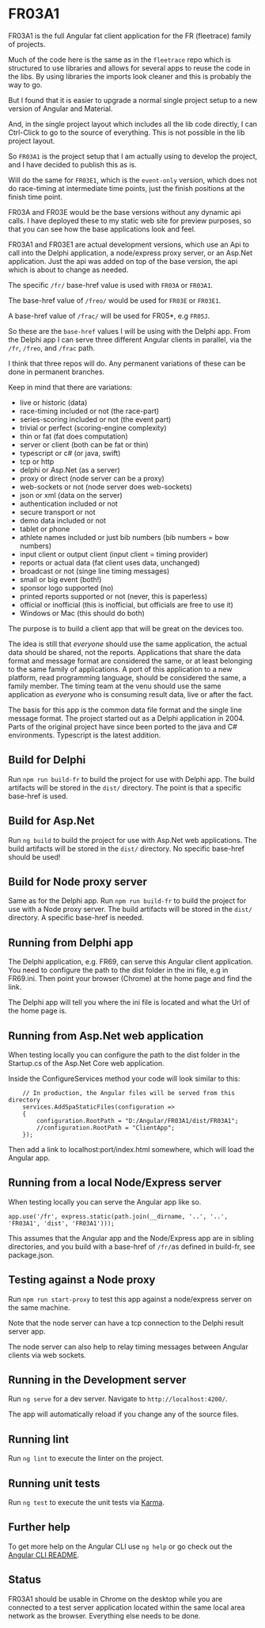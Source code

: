 ﻿# FR03A1

FR03A1 is the full Angular fat client application for the FR (fleetrace) family of projects.

Much of the code here is the same as in the `fleetrace` repo which is structured to use libraries and allows for several apps to reuse the code in the libs. By using libraries the imports look cleaner and this is probably the way to go.

But I found that it is easier to upgrade a normal single project setup to a new version of Angular and Material.

And, in the single project layout which includes all the lib code directly, I can Ctrl-Click to go to the source of everything. This is not possible in the lib project layout.

So `FR03A1` is the project setup that I am actually using to develop the project, and I have decided to publish this as is.

Will do the same for `FR03E1`, which is the `event-only` version, which does not do race-timing at intermediate time points, just the finish positions at the finish time point.

FR03A and FR03E would be the base versions without any dynamic api calls. I have deployed these to my static web site for preview purposes, so that you can see how the base applications look and feel.

FR03A1 and FR03E1 are actual development versions, which use an Api to call into the Delphi application, a node/express proxy server, or an Asp.Net application. Just the api was added on top of the base version, the api which is about to change as needed.

The specific `/fr/` base-href value is used with `FR03A` or `FR03A1`.

The base-href value of `/freo/` would be used for `FR03E` or `FR03E1`.

A base-href value of `/frac/` will be used for FR05*, e.g `FR05J`.

So these are the `base-href` values I will be using with the Delphi app.
From the Delphi app I can serve three different Angular clients in parallel, via the `/fr`, `/freo`, and `/frac` path.

I think that three repos will do. Any permanent variations of these can be done in permanent branches.

Keep in mind that there are variations:
- live or historic (data)
- race-timing included or not (the race-part)
- series-scoring included or not (the event part)
- trivial or perfect (scoring-engine complexity)
- thin or fat (fat does computation)
- server or client (both can be fat or thin)
- typescript or c# (or java, swift)
- tcp or http
- delphi or Asp.Net (as a server)
- proxy or direct (node server can be a proxy)
- web-sockets or not (node server does web-sockets)
- json or xml (data on the server)
- authentication included or not
- secure transport or not
- demo data included or not
- tablet or phone
- athlete names included or just bib numbers (bib numbers = bow numbers)
- input client or output client (input client = timing provider)
- reports or actual data (fat client uses data, unchanged)
- broadcast or not (singe line timing messages)
- small or big event (both!)
- sponsor logo supported (no)
- printed reports supported or not (never, this is paperless)
- official or inofficial (this is inofficial, but officials are free to use it)
- Windows or Mac (this should do both)

The purpose is to build a client app that will be great on the devices too.

The idea is still that *everyone* should use the same application, the actual data should be shared, not the reports. Applications that share the data format and message format are considered the same, or at least belonging to the same family of applications. A port of this application to a new platform, read programming language, should be considered the same, a family member. The timing team at the venu should use the same application as *everyone* who is consuming result data, live or after the fact.

The basis for this app is the common data file format and the single line message format.
The project started out as a Delphi application in 2004.
Parts of the original project have since been ported to the java and C# environments.
Typescript is the latest addition.

## Build for Delphi
Run `npm run build-fr` to build the project for use with Delphi app. 
The build artifacts will be stored in the `dist/` directory.
The point is that a specific base-href is used.

## Build for Asp.Net
Run `ng build` to build the project for use with Asp.Net web applications. 
The build artifacts will be stored in the `dist/` directory.
No specific base-href should be used!

## Build for Node proxy server
Same as for the Delphi app.
Run `npm run build-fr` to build the project for use with a Node proxy server. 
The build artifacts will be stored in the `dist/` directory.
A specific base-href is needed.

## Running from Delphi app

The Delphi application, e.g. FR69, can serve this Angular client application.
You need to configure the path to the dist folder in the ini file, e.g in FR69.ini.
Then point your browser (Chrome) at the home page and find the link.

The Delphi app will tell you where the ini file is located and what the Url of the home page is.

## Running from Asp.Net web application

When testing locally you can configure the path to the dist folder in the Startup.cs of the Asp.Net Core web application.

Inside the ConfigureServices method your code will look similar to this:
```
    // In production, the Angular files will be served from this directory
    services.AddSpaStaticFiles(configuration =>
    {
        configuration.RootPath = "D:/Angular/FR03A1/dist/FR03A1";
        //configuration.RootPath = "ClientApp";
    });

```

Then add a link to localhost:port/index.html somewhere, which will load the Angular app.

## Running from a local Node/Express server

When testing locally you can serve the Angular app like so.
```
app.use('/fr', express.static(path.join(__dirname, '..', '..', 'FR03A1', 'dist', 'FR03A1')));
```

This assumes that the Angular app and the Node/Express app are in sibling directories,
and you build with a base-href of `/fr/`as defined in build-fr, see package.json.

## Testing against a Node proxy
Run `npm run start-proxy` to test this app against a node/express server on the same machine. 

Note that the node server can have a tcp connection to the Delphi result server app.

The node server can also help to relay timing messages between Angular clients via web sockets.

## Running in the Development server

Run `ng serve` for a dev server. Navigate to `http://localhost:4200/`.

The app will automatically reload if you change any of the source files.

## Running lint

Run `ng lint` to execute the linter on the project.

## Running unit tests

Run `ng test` to execute the unit tests via [Karma](https://karma-runner.github.io).

## Further help

To get more help on the Angular CLI use `ng help` or go check out the [Angular CLI README](https://github.com/angular/angular-cli/blob/master/README.md).

## Status

FR03A1 should be usable in Chrome on the desktop while you are connected to a test server application located within the same local area network as the browser. Everything else needs to be done.